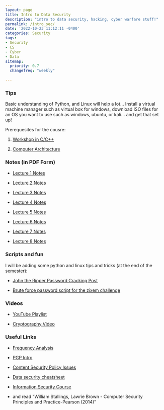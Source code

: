 ```yaml
---
layout: page
title: Intro to Data Security
description: "intro to data security, hacking, cyber warfare stuff!"
permalink: /intro_sec/
date: '2022-10-23 11:12:11 -0400'
categories: Security
tags:
- Security
- CS
- Cyber
- Data
sitemap:
  priority: 0.7
  changefreq: "weekly"
  
---
```


### Tips

Basic understanding of Python, and Linux will help a lot...
Install a virtual machine manager such as virtual box for windows, download ISO files for an OS you want to use such as windows, ubuntu, or kali... and get that set up! 

Prerequesites for the cousre: 

1. [Workshop in C/C++](https://cs.aviparshan.com/cpp_workshop/)

2. [Computer Architecture](https://cs.aviparshan.com/mips/)


### Notes (in PDF Form)

* [Lecture 1 Notes](/static/security-notes/Lesson1_Data.pdf)

* [Lecture 2 Notes](/static/security-notes/Lesson2_Data.pdf)

* [Lecture 3 Notes](/static/security-notes/Lesson3_Data.pdf)

* [Lecture 4 Notes](/static/security-notes/Lesson4_Data.pdf)

* [Lecture 5 Notes](/static/security-notes/Lesson5_Data.pdf)

* [Lecture 6 Notes](/static/security-notes/Lesson6_Data.pdf)

* [Lecture 7 Notes](/static/security-notes/Lesson7_Data.pdf)

* [Lecture 8 Notes](/static/security-notes/Lesson8_Data.pdf)


### Scripts and fun

I will be adding some python and linux tips and tricks (at the end of the semester):

* [John the Ripper Password Cracking Post](https://cs.aviparshan.com/post/2022/09/18/john-ripper-hash.html)

* [Brute force password script for the zixem  challenge](https://github.com/avipars/CS-Resources/blob/main/intro_sec/bruteforce.py)

### Videos

* [YouTube Playlist](https://www.youtube.com/playlist?list=PL9DdgseuDZgIRJSfMHG0GOHC4iM70pTQ1)

* [Cryptography Video](https://www.youtube.com/watch?v=rfqOBzh-6j4)

### Useful Links

* [Frequency Analysis](https://inventwithpython.com/hacking/chapter20.html)

* [PGP Intro](https://users.ece.cmu.edu/~adrian/630-f04/PGP-intro.html)

* [Content Security Policy Issues](https://web.archive.org/web/20150128141954/http:/www.novogeek.com/post/A-few-things-beyond-the-scope-of-Content-Security-Policy.aspx)

* [Data security cheatsheet](https://cheatsheetseries.owasp.org/index.html)

* [Information Security Course](https://learn.saylor.org/course/view.php?id=453)

* and read "William Stallings, Lawrie Brown - Computer Security  Principles and Practice-Pearson (2014)"